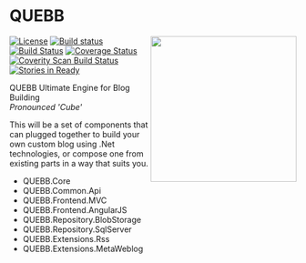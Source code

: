 
QUEBB
=====

<img align="right" width="256px" height="256px" src="http://res.cloudinary.com/csmacnz/image/upload/v1419240504/QUEBB-256_rqhyij.svg">

[![License](http://img.shields.io/:license-mit-blue.svg)](http://csmacnz.mit-license.org)
[![Build status](https://ci.appveyor.com/api/projects/status/x2n05hs1yitrt0ol)](https://ci.appveyor.com/project/MarkClearwater/quebb)
[![Build Status](https://travis-ci.org/csMACnz/QUEBB.svg)](https://travis-ci.org/csMACnz/QUEBB)
[![Coverage Status](https://coveralls.io/repos/csmacnz/QUEBB/badge.png)](https://coveralls.io/r/csmacnz/QUEBB)
[![Coverity Scan Build Status](https://scan.coverity.com/projects/3768/badge.svg)](https://scan.coverity.com/projects/3768)
[![Stories in Ready](https://badge.waffle.io/csmacnz/QUEBB.svg?label=ready&title=Ready)](http://waffle.io/csmacnz/QUEBB)

QUEBB Ultimate Engine for Blog Building  
_Pronounced 'Cube'_

This will be a set of components that can plugged together to build your own custom blog using .Net technologies, or compose one from existing parts in a way that suits you.


- QUEBB.Core
- QUEBB.Common.Api
- QUEBB.Frontend.MVC
- QUEBB.Frontend.AngularJS
- QUEBB.Repository.BlobStorage
- QUEBB.Repository.SqlServer
- QUEBB.Extensions.Rss
- QUEBB.Extensions.MetaWeblog
